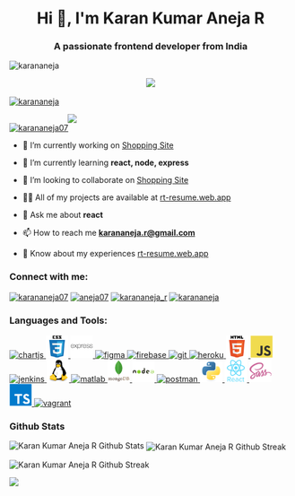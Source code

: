 <h1 align="center">Hi 👋, I'm Karan Kumar Aneja R</h1>
<h3 align="center">A passionate frontend developer from India</h3>

<p align="left"> <img src="https://komarev.com/ghpvc/?username=karananeja&label=Profile%20views&color=0e75b6&style=flat" alt="karananeja" /> </p>

<div align="center">
 <img src="https://readme-typing-svg.herokuapp.com/?lines=Welcom+to+my+github+valley;Front-end+developer;Web+Developer;Adventurer;Problem+Solver;Traveller;&color=teal&center=true" />
</div>

<p align="left"> <a href="https://github.com/ryo-ma/github-profile-trophy"><img src="https://github-profile-trophy.vercel.app/?username=karananeja" alt="karananeja" /></a> </p>

<img align="right" width="400" src ="https://media.giphy.com/media/qgQUggAC3Pfv687qPC/giphy.gif">

<p align="left"> <a href="https://twitter.com/karananeja07" target="blank"><img src="https://img.shields.io/twitter/follow/karananeja07?logo=twitter&style=for-the-badge" alt="karananeja07" /></a> </p>

- 🔭 I’m currently working on [Shopping Site](https://rt-shopping-site.netlify.app)

- 🌱 I’m currently learning **react, node, express**

- 👯 I’m looking to collaborate on [Shopping Site](https://github.com/karananeja/fe-shopping-site)

- 👨‍💻 All of my projects are available at [rt-resume.web.app](https://rt-resume.web.app)

- 💬 Ask me about **react**

- 📫 How to reach me **karananeja.r@gmail.com**

- 📄 Know about my experiences [rt-resume.web.app](https://rt-resume.web.app)

<h3 align="left">Connect with me:</h3>
<p align="left">
<a href="https://twitter.com/karananeja07" target="_blank"><img align="center" src="https://raw.githubusercontent.com/rahuldkjain/github-profile-readme-generator/master/src/images/icons/Social/twitter.svg" alt="karananeja07" height="30" width="40" /></a>
<a href="https://linkedin.com/in/aneja07" target="_blank"><img align="center" src="https://raw.githubusercontent.com/rahuldkjain/github-profile-readme-generator/master/src/images/icons/Social/linked-in-alt.svg" alt="aneja07" height="30" width="40" /></a>
<a href="https://www.hackerrank.com/karananeja_r" target="_blank"><img align="center" src="https://raw.githubusercontent.com/rahuldkjain/github-profile-readme-generator/master/src/images/icons/Social/hackerrank.svg" alt="karananeja_r" height="30" width="40" /></a>
<a href="https://www.leetcode.com/karananeja" target="_blank"><img align="center" src="https://raw.githubusercontent.com/rahuldkjain/github-profile-readme-generator/master/src/images/icons/Social/leet-code.svg" alt="karananeja" height="30" width="40" /></a>
</p>

<h3 align="left">Languages and Tools:</h3>
<p align="left"> <a href="https://www.chartjs.org" target="_blank" rel="noreferrer"> <img src="https://www.chartjs.org/media/logo-title.svg" alt="chartjs" width="40" height="40"/> </a> <a href="https://www.w3schools.com/css/" target="_blank" rel="noreferrer"> <img src="https://raw.githubusercontent.com/devicons/devicon/master/icons/css3/css3-original-wordmark.svg" alt="css3" width="40" height="40"/> </a> <a href="https://expressjs.com" target="_blank" rel="noreferrer"> <img src="https://raw.githubusercontent.com/devicons/devicon/master/icons/express/express-original-wordmark.svg" alt="express" width="40" height="40"/> </a> <a href="https://www.figma.com/" target="_blank" rel="noreferrer"> <img src="https://www.vectorlogo.zone/logos/figma/figma-icon.svg" alt="figma" width="40" height="40"/> </a> <a href="https://firebase.google.com/" target="_blank" rel="noreferrer"> <img src="https://www.vectorlogo.zone/logos/firebase/firebase-icon.svg" alt="firebase" width="40" height="40"/> </a> <a href="https://git-scm.com/" target="_blank" rel="noreferrer"> <img src="https://www.vectorlogo.zone/logos/git-scm/git-scm-icon.svg" alt="git" width="40" height="40"/> </a> <a href="https://heroku.com" target="_blank" rel="noreferrer"> <img src="https://www.vectorlogo.zone/logos/heroku/heroku-icon.svg" alt="heroku" width="40" height="40"/> </a> <a href="https://www.w3.org/html/" target="_blank" rel="noreferrer"> <img src="https://raw.githubusercontent.com/devicons/devicon/master/icons/html5/html5-original-wordmark.svg" alt="html5" width="40" height="40"/> </a> <a href="https://developer.mozilla.org/en-US/docs/Web/JavaScript" target="_blank" rel="noreferrer"> <img src="https://raw.githubusercontent.com/devicons/devicon/master/icons/javascript/javascript-original.svg" alt="javascript" width="40" height="40"/> </a> <a href="https://www.jenkins.io" target="_blank" rel="noreferrer"> <img src="https://www.vectorlogo.zone/logos/jenkins/jenkins-icon.svg" alt="jenkins" width="40" height="40"/> </a> <a href="https://www.linux.org/" target="_blank" rel="noreferrer"> <img src="https://raw.githubusercontent.com/devicons/devicon/master/icons/linux/linux-original.svg" alt="linux" width="40" height="40"/> </a> <a href="https://www.mathworks.com/" target="_blank" rel="noreferrer"> <img src="https://upload.wikimedia.org/wikipedia/commons/2/21/Matlab_Logo.png" alt="matlab" width="40" height="40"/> </a> <a href="https://www.mongodb.com/" target="_blank" rel="noreferrer"> <img src="https://raw.githubusercontent.com/devicons/devicon/master/icons/mongodb/mongodb-original-wordmark.svg" alt="mongodb" width="40" height="40"/> </a> <a href="https://nodejs.org" target="_blank" rel="noreferrer"> <img src="https://raw.githubusercontent.com/devicons/devicon/master/icons/nodejs/nodejs-original-wordmark.svg" alt="nodejs" width="40" height="40"/> </a> <a href="https://postman.com" target="_blank" rel="noreferrer"> <img src="https://www.vectorlogo.zone/logos/getpostman/getpostman-icon.svg" alt="postman" width="40" height="40"/> </a> <a href="https://www.python.org" target="_blank" rel="noreferrer"> <img src="https://raw.githubusercontent.com/devicons/devicon/master/icons/python/python-original.svg" alt="python" width="40" height="40"/> </a> <a href="https://reactjs.org/" target="_blank" rel="noreferrer"> <img src="https://raw.githubusercontent.com/devicons/devicon/master/icons/react/react-original-wordmark.svg" alt="react" width="40" height="40"/> </a> <a href="https://sass-lang.com" target="_blank" rel="noreferrer"> <img src="https://raw.githubusercontent.com/devicons/devicon/master/icons/sass/sass-original.svg" alt="sass" width="40" height="40"/> </a> <a href="https://www.typescriptlang.org/" target="_blank" rel="noreferrer"> <img src="https://raw.githubusercontent.com/devicons/devicon/master/icons/typescript/typescript-original.svg" alt="typescript" width="40" height="40"/> </a> <a href="https://www.vagrantup.com/" target="_blank" rel="noreferrer"> <img src="https://www.vectorlogo.zone/logos/vagrantup/vagrantup-icon.svg" alt="vagrant" width="40" height="40"/> </a> </p>


<h3 align="left">Github Stats</h3>

<p><img align="left" src="https://github-readme-stats.vercel.app/api/top-langs?username=karananeja&theme=dark&hide_border=false&include_all_commits=true&count_private=true&show_icons=true&locale=en&layout=compact" alt="Karan Kumar Aneja R Github Stats" /></p>

<p>&nbsp;<img align="center" src="https://github-readme-stats.vercel.app/api?username=karananeja&theme=dark&hide_border=false&include_all_commits=true&count_private=true&show_icons=true&locale=en" alt="Karan Kumar Aneja R Github Streak" /></p>

<p><img align="center" src="https://github-readme-streak-stats.herokuapp.com/?user=karananeja&theme=dark&hide_border=false" alt="Karan Kumar Aneja R Github Streak" /></p>

![](https://i.imgur.com/waxVImv.png)
